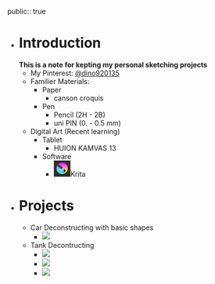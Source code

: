 public:: true

- # Introduction
  **This is a note for kepting my personal sketching projects**
	- My Pinterest: [@dino920135](https://www.pinterest.com/dino920135/)
	- Familier Materials:
		- Paper
			- canson croquis
		- Pen
			- Pencil (2H - 2B)
			- uni PIN (0. - 0.5 mm)
	- Digital Art (Recent learning)
		- Tablet
			- HUION KAMVAS 13
		- Software
			- ![image.png](../assets/image_1662281718227_0.png)Krita
- # Projects
	- Car Deconstructing with basic shapes
		- ![](https://i.pinimg.com/originals/6a/8e/c2/6a8ec232e3ce8329705a829828bc7df9.png)
	- Tank Decontructing
		- ![](https://i.pinimg.com/originals/e5/a2/9c/e5a29c503b3f4afe9c442959f9184a03.jpg)
		- ![](https://i.pinimg.com/originals/1f/65/0d/1f650df624f41bed3c2092e306997673.jpg)
		- ![](https://i.pinimg.com/originals/3e/a6/e9/3ea6e9ca6f0fbbbe997f09e4de02906c.jpg)